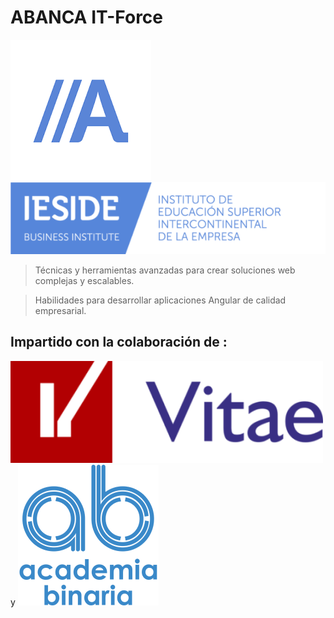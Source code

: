 # ABANCA  IT-Force

![Abanca](./assets/abanca.png)  ![IESIDE](./assets/ieside.png)


>Técnicas y herramientas avanzadas para crear soluciones web complejas y escalables.

>Habilidades para desarrollar aplicaciones Angular de calidad empresarial.

## Impartido con la colaboración de :

![Vitae](./assets/vitae.png) y ![Academia Binaria](./assets/academia-binaria.png)
